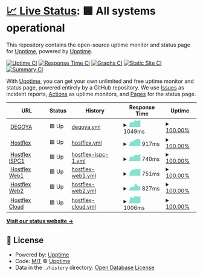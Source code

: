 # [📈 Live Status](https://demo.upptime.js.org): <!--live status--> **🟩 All systems operational**

This repository contains the open-source uptime monitor and status page for [Upptime](https://upptime.js.org), powered by [Upptime](https://github.com/upptime/upptime).

[![Uptime CI](https://github.com/koj-co/upptime/workflows/Uptime%20CI/badge.svg)](https://github.com/koj-co/upptime/actions?query=workflow%3A%22Uptime+CI%22)
[![Response Time CI](https://github.com/koj-co/upptime/workflows/Response%20Time%20CI/badge.svg)](https://github.com/koj-co/upptime/actions?query=workflow%3A%22Response+Time+CI%22)
[![Graphs CI](https://github.com/koj-co/upptime/workflows/Graphs%20CI/badge.svg)](https://github.com/koj-co/upptime/actions?query=workflow%3A%22Graphs+CI%22)
[![Static Site CI](https://github.com/koj-co/upptime/workflows/Static%20Site%20CI/badge.svg)](https://github.com/koj-co/upptime/actions?query=workflow%3A%22Static+Site+CI%22)
[![Summary CI](https://github.com/koj-co/upptime/workflows/Summary%20CI/badge.svg)](https://github.com/koj-co/upptime/actions?query=workflow%3A%22Summary+CI%22)

With [Upptime](https://upptime.js.org), you can get your own unlimited and free uptime monitor and status page, powered entirely by a GitHub repository. We use [Issues](https://github.com/upptime/upptime/issues) as incident reports, [Actions](https://github.com/upptime/upptime/actions) as uptime monitors, and [Pages](https://demo.upptime.js.org) for the status page.

<!--start: status pages-->
<!-- This summary is generated by Upptime (https://github.com/upptime/upptime) -->
<!-- Do not edit this manually, your changes will be overwritten -->
<!-- prettier-ignore -->
| URL | Status | History | Response Time | Uptime |
| --- | ------ | ------- | ------------- | ------ |
| <img alt="" src="https://favicons.githubusercontent.com/degoya.digital" height="13"> [DEGOYA](https://degoya.digital) | 🟩 Up | [degoya.yml](https://github.com/degoya/Upptime/commits/HEAD/history/degoya.yml) | <details><summary><img alt="Response time graph" src="./graphs/degoya/response-time-week.png" height="20"> 1049ms</summary><br><a href="https://degoya.upptime.js.org/history/degoya"><img alt="Response time 1007" src="https://img.shields.io/endpoint?url=https%3A%2F%2Fraw.githubusercontent.com%2Fdegoya%2FUpptime%2FHEAD%2Fapi%2Fdegoya%2Fresponse-time.json"></a><br><a href="https://degoya.upptime.js.org/history/degoya"><img alt="24-hour response time 827" src="https://img.shields.io/endpoint?url=https%3A%2F%2Fraw.githubusercontent.com%2Fdegoya%2FUpptime%2FHEAD%2Fapi%2Fdegoya%2Fresponse-time-day.json"></a><br><a href="https://degoya.upptime.js.org/history/degoya"><img alt="7-day response time 1049" src="https://img.shields.io/endpoint?url=https%3A%2F%2Fraw.githubusercontent.com%2Fdegoya%2FUpptime%2FHEAD%2Fapi%2Fdegoya%2Fresponse-time-week.json"></a><br><a href="https://degoya.upptime.js.org/history/degoya"><img alt="30-day response time 1066" src="https://img.shields.io/endpoint?url=https%3A%2F%2Fraw.githubusercontent.com%2Fdegoya%2FUpptime%2FHEAD%2Fapi%2Fdegoya%2Fresponse-time-month.json"></a><br><a href="https://degoya.upptime.js.org/history/degoya"><img alt="1-year response time 1007" src="https://img.shields.io/endpoint?url=https%3A%2F%2Fraw.githubusercontent.com%2Fdegoya%2FUpptime%2FHEAD%2Fapi%2Fdegoya%2Fresponse-time-year.json"></a></details> | <details><summary><a href="https://degoya.upptime.js.org/history/degoya">100.00%</a></summary><a href="https://degoya.upptime.js.org/history/degoya"><img alt="All-time uptime 99.96%" src="https://img.shields.io/endpoint?url=https%3A%2F%2Fraw.githubusercontent.com%2Fdegoya%2FUpptime%2FHEAD%2Fapi%2Fdegoya%2Fuptime.json"></a><br><a href="https://degoya.upptime.js.org/history/degoya"><img alt="24-hour uptime 100.00%" src="https://img.shields.io/endpoint?url=https%3A%2F%2Fraw.githubusercontent.com%2Fdegoya%2FUpptime%2FHEAD%2Fapi%2Fdegoya%2Fuptime-day.json"></a><br><a href="https://degoya.upptime.js.org/history/degoya"><img alt="7-day uptime 100.00%" src="https://img.shields.io/endpoint?url=https%3A%2F%2Fraw.githubusercontent.com%2Fdegoya%2FUpptime%2FHEAD%2Fapi%2Fdegoya%2Fuptime-week.json"></a><br><a href="https://degoya.upptime.js.org/history/degoya"><img alt="30-day uptime 100.00%" src="https://img.shields.io/endpoint?url=https%3A%2F%2Fraw.githubusercontent.com%2Fdegoya%2FUpptime%2FHEAD%2Fapi%2Fdegoya%2Fuptime-month.json"></a><br><a href="https://degoya.upptime.js.org/history/degoya"><img alt="1-year uptime 99.96%" src="https://img.shields.io/endpoint?url=https%3A%2F%2Fraw.githubusercontent.com%2Fdegoya%2FUpptime%2FHEAD%2Fapi%2Fdegoya%2Fuptime-year.json"></a></details>
| <img alt="" src="https://favicons.githubusercontent.com/hostflex.de" height="13"> [Hostflex](https://hostflex.de) | 🟩 Up | [hostflex.yml](https://github.com/degoya/Upptime/commits/HEAD/history/hostflex.yml) | <details><summary><img alt="Response time graph" src="./graphs/hostflex/response-time-week.png" height="20"> 917ms</summary><br><a href="https://degoya.upptime.js.org/history/hostflex"><img alt="Response time 886" src="https://img.shields.io/endpoint?url=https%3A%2F%2Fraw.githubusercontent.com%2Fdegoya%2FUpptime%2FHEAD%2Fapi%2Fhostflex%2Fresponse-time.json"></a><br><a href="https://degoya.upptime.js.org/history/hostflex"><img alt="24-hour response time 862" src="https://img.shields.io/endpoint?url=https%3A%2F%2Fraw.githubusercontent.com%2Fdegoya%2FUpptime%2FHEAD%2Fapi%2Fhostflex%2Fresponse-time-day.json"></a><br><a href="https://degoya.upptime.js.org/history/hostflex"><img alt="7-day response time 917" src="https://img.shields.io/endpoint?url=https%3A%2F%2Fraw.githubusercontent.com%2Fdegoya%2FUpptime%2FHEAD%2Fapi%2Fhostflex%2Fresponse-time-week.json"></a><br><a href="https://degoya.upptime.js.org/history/hostflex"><img alt="30-day response time 955" src="https://img.shields.io/endpoint?url=https%3A%2F%2Fraw.githubusercontent.com%2Fdegoya%2FUpptime%2FHEAD%2Fapi%2Fhostflex%2Fresponse-time-month.json"></a><br><a href="https://degoya.upptime.js.org/history/hostflex"><img alt="1-year response time 886" src="https://img.shields.io/endpoint?url=https%3A%2F%2Fraw.githubusercontent.com%2Fdegoya%2FUpptime%2FHEAD%2Fapi%2Fhostflex%2Fresponse-time-year.json"></a></details> | <details><summary><a href="https://degoya.upptime.js.org/history/hostflex">100.00%</a></summary><a href="https://degoya.upptime.js.org/history/hostflex"><img alt="All-time uptime 100.00%" src="https://img.shields.io/endpoint?url=https%3A%2F%2Fraw.githubusercontent.com%2Fdegoya%2FUpptime%2FHEAD%2Fapi%2Fhostflex%2Fuptime.json"></a><br><a href="https://degoya.upptime.js.org/history/hostflex"><img alt="24-hour uptime 100.00%" src="https://img.shields.io/endpoint?url=https%3A%2F%2Fraw.githubusercontent.com%2Fdegoya%2FUpptime%2FHEAD%2Fapi%2Fhostflex%2Fuptime-day.json"></a><br><a href="https://degoya.upptime.js.org/history/hostflex"><img alt="7-day uptime 100.00%" src="https://img.shields.io/endpoint?url=https%3A%2F%2Fraw.githubusercontent.com%2Fdegoya%2FUpptime%2FHEAD%2Fapi%2Fhostflex%2Fuptime-week.json"></a><br><a href="https://degoya.upptime.js.org/history/hostflex"><img alt="30-day uptime 100.00%" src="https://img.shields.io/endpoint?url=https%3A%2F%2Fraw.githubusercontent.com%2Fdegoya%2FUpptime%2FHEAD%2Fapi%2Fhostflex%2Fuptime-month.json"></a><br><a href="https://degoya.upptime.js.org/history/hostflex"><img alt="1-year uptime 100.00%" src="https://img.shields.io/endpoint?url=https%3A%2F%2Fraw.githubusercontent.com%2Fdegoya%2FUpptime%2FHEAD%2Fapi%2Fhostflex%2Fuptime-year.json"></a></details>
| <img alt="" src="https://favicons.githubusercontent.com/ispc1.hostflex.de" height="13"> [Hostflex ISPC1](https://ispc1.hostflex.de) | 🟩 Up | [hostflex-ispc-1.yml](https://github.com/degoya/Upptime/commits/HEAD/history/hostflex-ispc-1.yml) | <details><summary><img alt="Response time graph" src="./graphs/hostflex-ispc-1/response-time-week.png" height="20"> 740ms</summary><br><a href="https://degoya.upptime.js.org/history/hostflex-ispc-1"><img alt="Response time 743" src="https://img.shields.io/endpoint?url=https%3A%2F%2Fraw.githubusercontent.com%2Fdegoya%2FUpptime%2FHEAD%2Fapi%2Fhostflex-ispc-1%2Fresponse-time.json"></a><br><a href="https://degoya.upptime.js.org/history/hostflex-ispc-1"><img alt="24-hour response time 667" src="https://img.shields.io/endpoint?url=https%3A%2F%2Fraw.githubusercontent.com%2Fdegoya%2FUpptime%2FHEAD%2Fapi%2Fhostflex-ispc-1%2Fresponse-time-day.json"></a><br><a href="https://degoya.upptime.js.org/history/hostflex-ispc-1"><img alt="7-day response time 740" src="https://img.shields.io/endpoint?url=https%3A%2F%2Fraw.githubusercontent.com%2Fdegoya%2FUpptime%2FHEAD%2Fapi%2Fhostflex-ispc-1%2Fresponse-time-week.json"></a><br><a href="https://degoya.upptime.js.org/history/hostflex-ispc-1"><img alt="30-day response time 821" src="https://img.shields.io/endpoint?url=https%3A%2F%2Fraw.githubusercontent.com%2Fdegoya%2FUpptime%2FHEAD%2Fapi%2Fhostflex-ispc-1%2Fresponse-time-month.json"></a><br><a href="https://degoya.upptime.js.org/history/hostflex-ispc-1"><img alt="1-year response time 743" src="https://img.shields.io/endpoint?url=https%3A%2F%2Fraw.githubusercontent.com%2Fdegoya%2FUpptime%2FHEAD%2Fapi%2Fhostflex-ispc-1%2Fresponse-time-year.json"></a></details> | <details><summary><a href="https://degoya.upptime.js.org/history/hostflex-ispc-1">100.00%</a></summary><a href="https://degoya.upptime.js.org/history/hostflex-ispc-1"><img alt="All-time uptime 100.00%" src="https://img.shields.io/endpoint?url=https%3A%2F%2Fraw.githubusercontent.com%2Fdegoya%2FUpptime%2FHEAD%2Fapi%2Fhostflex-ispc-1%2Fuptime.json"></a><br><a href="https://degoya.upptime.js.org/history/hostflex-ispc-1"><img alt="24-hour uptime 100.00%" src="https://img.shields.io/endpoint?url=https%3A%2F%2Fraw.githubusercontent.com%2Fdegoya%2FUpptime%2FHEAD%2Fapi%2Fhostflex-ispc-1%2Fuptime-day.json"></a><br><a href="https://degoya.upptime.js.org/history/hostflex-ispc-1"><img alt="7-day uptime 100.00%" src="https://img.shields.io/endpoint?url=https%3A%2F%2Fraw.githubusercontent.com%2Fdegoya%2FUpptime%2FHEAD%2Fapi%2Fhostflex-ispc-1%2Fuptime-week.json"></a><br><a href="https://degoya.upptime.js.org/history/hostflex-ispc-1"><img alt="30-day uptime 100.00%" src="https://img.shields.io/endpoint?url=https%3A%2F%2Fraw.githubusercontent.com%2Fdegoya%2FUpptime%2FHEAD%2Fapi%2Fhostflex-ispc-1%2Fuptime-month.json"></a><br><a href="https://degoya.upptime.js.org/history/hostflex-ispc-1"><img alt="1-year uptime 100.00%" src="https://img.shields.io/endpoint?url=https%3A%2F%2Fraw.githubusercontent.com%2Fdegoya%2FUpptime%2FHEAD%2Fapi%2Fhostflex-ispc-1%2Fuptime-year.json"></a></details>
| <img alt="" src="https://favicons.githubusercontent.com/web1.hostflex.de" height="13"> [Hostflex Web1](https://web1.hostflex.de) | 🟩 Up | [hostflex-web1.yml](https://github.com/degoya/Upptime/commits/HEAD/history/hostflex-web1.yml) | <details><summary><img alt="Response time graph" src="./graphs/hostflex-web1/response-time-week.png" height="20"> 751ms</summary><br><a href="https://degoya.upptime.js.org/history/hostflex-web1"><img alt="Response time 759" src="https://img.shields.io/endpoint?url=https%3A%2F%2Fraw.githubusercontent.com%2Fdegoya%2FUpptime%2FHEAD%2Fapi%2Fhostflex-web1%2Fresponse-time.json"></a><br><a href="https://degoya.upptime.js.org/history/hostflex-web1"><img alt="24-hour response time 571" src="https://img.shields.io/endpoint?url=https%3A%2F%2Fraw.githubusercontent.com%2Fdegoya%2FUpptime%2FHEAD%2Fapi%2Fhostflex-web1%2Fresponse-time-day.json"></a><br><a href="https://degoya.upptime.js.org/history/hostflex-web1"><img alt="7-day response time 751" src="https://img.shields.io/endpoint?url=https%3A%2F%2Fraw.githubusercontent.com%2Fdegoya%2FUpptime%2FHEAD%2Fapi%2Fhostflex-web1%2Fresponse-time-week.json"></a><br><a href="https://degoya.upptime.js.org/history/hostflex-web1"><img alt="30-day response time 806" src="https://img.shields.io/endpoint?url=https%3A%2F%2Fraw.githubusercontent.com%2Fdegoya%2FUpptime%2FHEAD%2Fapi%2Fhostflex-web1%2Fresponse-time-month.json"></a><br><a href="https://degoya.upptime.js.org/history/hostflex-web1"><img alt="1-year response time 759" src="https://img.shields.io/endpoint?url=https%3A%2F%2Fraw.githubusercontent.com%2Fdegoya%2FUpptime%2FHEAD%2Fapi%2Fhostflex-web1%2Fresponse-time-year.json"></a></details> | <details><summary><a href="https://degoya.upptime.js.org/history/hostflex-web1">100.00%</a></summary><a href="https://degoya.upptime.js.org/history/hostflex-web1"><img alt="All-time uptime 100.00%" src="https://img.shields.io/endpoint?url=https%3A%2F%2Fraw.githubusercontent.com%2Fdegoya%2FUpptime%2FHEAD%2Fapi%2Fhostflex-web1%2Fuptime.json"></a><br><a href="https://degoya.upptime.js.org/history/hostflex-web1"><img alt="24-hour uptime 100.00%" src="https://img.shields.io/endpoint?url=https%3A%2F%2Fraw.githubusercontent.com%2Fdegoya%2FUpptime%2FHEAD%2Fapi%2Fhostflex-web1%2Fuptime-day.json"></a><br><a href="https://degoya.upptime.js.org/history/hostflex-web1"><img alt="7-day uptime 100.00%" src="https://img.shields.io/endpoint?url=https%3A%2F%2Fraw.githubusercontent.com%2Fdegoya%2FUpptime%2FHEAD%2Fapi%2Fhostflex-web1%2Fuptime-week.json"></a><br><a href="https://degoya.upptime.js.org/history/hostflex-web1"><img alt="30-day uptime 100.00%" src="https://img.shields.io/endpoint?url=https%3A%2F%2Fraw.githubusercontent.com%2Fdegoya%2FUpptime%2FHEAD%2Fapi%2Fhostflex-web1%2Fuptime-month.json"></a><br><a href="https://degoya.upptime.js.org/history/hostflex-web1"><img alt="1-year uptime 100.00%" src="https://img.shields.io/endpoint?url=https%3A%2F%2Fraw.githubusercontent.com%2Fdegoya%2FUpptime%2FHEAD%2Fapi%2Fhostflex-web1%2Fuptime-year.json"></a></details>
| <img alt="" src="https://favicons.githubusercontent.com/web2.hostflex.de" height="13"> [Hostflex Web2](https://web2.hostflex.de) | 🟩 Up | [hostflex-web2.yml](https://github.com/degoya/Upptime/commits/HEAD/history/hostflex-web2.yml) | <details><summary><img alt="Response time graph" src="./graphs/hostflex-web2/response-time-week.png" height="20"> 827ms</summary><br><a href="https://degoya.upptime.js.org/history/hostflex-web2"><img alt="Response time 720" src="https://img.shields.io/endpoint?url=https%3A%2F%2Fraw.githubusercontent.com%2Fdegoya%2FUpptime%2FHEAD%2Fapi%2Fhostflex-web2%2Fresponse-time.json"></a><br><a href="https://degoya.upptime.js.org/history/hostflex-web2"><img alt="24-hour response time 710" src="https://img.shields.io/endpoint?url=https%3A%2F%2Fraw.githubusercontent.com%2Fdegoya%2FUpptime%2FHEAD%2Fapi%2Fhostflex-web2%2Fresponse-time-day.json"></a><br><a href="https://degoya.upptime.js.org/history/hostflex-web2"><img alt="7-day response time 827" src="https://img.shields.io/endpoint?url=https%3A%2F%2Fraw.githubusercontent.com%2Fdegoya%2FUpptime%2FHEAD%2Fapi%2Fhostflex-web2%2Fresponse-time-week.json"></a><br><a href="https://degoya.upptime.js.org/history/hostflex-web2"><img alt="30-day response time 761" src="https://img.shields.io/endpoint?url=https%3A%2F%2Fraw.githubusercontent.com%2Fdegoya%2FUpptime%2FHEAD%2Fapi%2Fhostflex-web2%2Fresponse-time-month.json"></a><br><a href="https://degoya.upptime.js.org/history/hostflex-web2"><img alt="1-year response time 720" src="https://img.shields.io/endpoint?url=https%3A%2F%2Fraw.githubusercontent.com%2Fdegoya%2FUpptime%2FHEAD%2Fapi%2Fhostflex-web2%2Fresponse-time-year.json"></a></details> | <details><summary><a href="https://degoya.upptime.js.org/history/hostflex-web2">100.00%</a></summary><a href="https://degoya.upptime.js.org/history/hostflex-web2"><img alt="All-time uptime 100.00%" src="https://img.shields.io/endpoint?url=https%3A%2F%2Fraw.githubusercontent.com%2Fdegoya%2FUpptime%2FHEAD%2Fapi%2Fhostflex-web2%2Fuptime.json"></a><br><a href="https://degoya.upptime.js.org/history/hostflex-web2"><img alt="24-hour uptime 100.00%" src="https://img.shields.io/endpoint?url=https%3A%2F%2Fraw.githubusercontent.com%2Fdegoya%2FUpptime%2FHEAD%2Fapi%2Fhostflex-web2%2Fuptime-day.json"></a><br><a href="https://degoya.upptime.js.org/history/hostflex-web2"><img alt="7-day uptime 100.00%" src="https://img.shields.io/endpoint?url=https%3A%2F%2Fraw.githubusercontent.com%2Fdegoya%2FUpptime%2FHEAD%2Fapi%2Fhostflex-web2%2Fuptime-week.json"></a><br><a href="https://degoya.upptime.js.org/history/hostflex-web2"><img alt="30-day uptime 100.00%" src="https://img.shields.io/endpoint?url=https%3A%2F%2Fraw.githubusercontent.com%2Fdegoya%2FUpptime%2FHEAD%2Fapi%2Fhostflex-web2%2Fuptime-month.json"></a><br><a href="https://degoya.upptime.js.org/history/hostflex-web2"><img alt="1-year uptime 100.00%" src="https://img.shields.io/endpoint?url=https%3A%2F%2Fraw.githubusercontent.com%2Fdegoya%2FUpptime%2FHEAD%2Fapi%2Fhostflex-web2%2Fuptime-year.json"></a></details>
| <img alt="" src="https://favicons.githubusercontent.com/cloud.hostflex.de" height="13"> [Hostflex Cloud](https://cloud.hostflex.de) | 🟩 Up | [hostflex-cloud.yml](https://github.com/degoya/Upptime/commits/HEAD/history/hostflex-cloud.yml) | <details><summary><img alt="Response time graph" src="./graphs/hostflex-cloud/response-time-week.png" height="20"> 1006ms</summary><br><a href="https://degoya.upptime.js.org/history/hostflex-cloud"><img alt="Response time 973" src="https://img.shields.io/endpoint?url=https%3A%2F%2Fraw.githubusercontent.com%2Fdegoya%2FUpptime%2FHEAD%2Fapi%2Fhostflex-cloud%2Fresponse-time.json"></a><br><a href="https://degoya.upptime.js.org/history/hostflex-cloud"><img alt="24-hour response time 734" src="https://img.shields.io/endpoint?url=https%3A%2F%2Fraw.githubusercontent.com%2Fdegoya%2FUpptime%2FHEAD%2Fapi%2Fhostflex-cloud%2Fresponse-time-day.json"></a><br><a href="https://degoya.upptime.js.org/history/hostflex-cloud"><img alt="7-day response time 1006" src="https://img.shields.io/endpoint?url=https%3A%2F%2Fraw.githubusercontent.com%2Fdegoya%2FUpptime%2FHEAD%2Fapi%2Fhostflex-cloud%2Fresponse-time-week.json"></a><br><a href="https://degoya.upptime.js.org/history/hostflex-cloud"><img alt="30-day response time 1053" src="https://img.shields.io/endpoint?url=https%3A%2F%2Fraw.githubusercontent.com%2Fdegoya%2FUpptime%2FHEAD%2Fapi%2Fhostflex-cloud%2Fresponse-time-month.json"></a><br><a href="https://degoya.upptime.js.org/history/hostflex-cloud"><img alt="1-year response time 973" src="https://img.shields.io/endpoint?url=https%3A%2F%2Fraw.githubusercontent.com%2Fdegoya%2FUpptime%2FHEAD%2Fapi%2Fhostflex-cloud%2Fresponse-time-year.json"></a></details> | <details><summary><a href="https://degoya.upptime.js.org/history/hostflex-cloud">100.00%</a></summary><a href="https://degoya.upptime.js.org/history/hostflex-cloud"><img alt="All-time uptime 100.00%" src="https://img.shields.io/endpoint?url=https%3A%2F%2Fraw.githubusercontent.com%2Fdegoya%2FUpptime%2FHEAD%2Fapi%2Fhostflex-cloud%2Fuptime.json"></a><br><a href="https://degoya.upptime.js.org/history/hostflex-cloud"><img alt="24-hour uptime 100.00%" src="https://img.shields.io/endpoint?url=https%3A%2F%2Fraw.githubusercontent.com%2Fdegoya%2FUpptime%2FHEAD%2Fapi%2Fhostflex-cloud%2Fuptime-day.json"></a><br><a href="https://degoya.upptime.js.org/history/hostflex-cloud"><img alt="7-day uptime 100.00%" src="https://img.shields.io/endpoint?url=https%3A%2F%2Fraw.githubusercontent.com%2Fdegoya%2FUpptime%2FHEAD%2Fapi%2Fhostflex-cloud%2Fuptime-week.json"></a><br><a href="https://degoya.upptime.js.org/history/hostflex-cloud"><img alt="30-day uptime 100.00%" src="https://img.shields.io/endpoint?url=https%3A%2F%2Fraw.githubusercontent.com%2Fdegoya%2FUpptime%2FHEAD%2Fapi%2Fhostflex-cloud%2Fuptime-month.json"></a><br><a href="https://degoya.upptime.js.org/history/hostflex-cloud"><img alt="1-year uptime 100.00%" src="https://img.shields.io/endpoint?url=https%3A%2F%2Fraw.githubusercontent.com%2Fdegoya%2FUpptime%2FHEAD%2Fapi%2Fhostflex-cloud%2Fuptime-year.json"></a></details>

<!--end: status pages-->

[**Visit our status website →**](https://demo.upptime.js.org)

## 📄 License

- Powered by: [Upptime](https://github.com/upptime/upptime)
- Code: [MIT](./LICENSE) © [Upptime](https://upptime.js.org)
- Data in the `./history` directory: [Open Database License](https://opendatacommons.org/licenses/odbl/1-0/)

